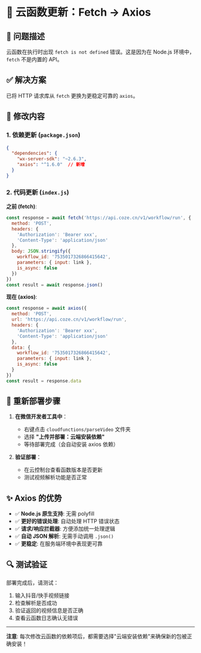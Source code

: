# 🔧 云函数更新：Fetch → Axios

## 📝 问题描述

云函数在执行时出现 `fetch is not defined` 错误。这是因为在 Node.js 环境中，`fetch` 不是内置的 API。

## ✅ 解决方案

已将 HTTP 请求库从 `fetch` 更换为更稳定可靠的 `axios`。

## 🔄 修改内容

### 1. 依赖更新 (`package.json`)
```json
{
  "dependencies": {
    "wx-server-sdk": "~2.6.3",
    "axios": "^1.6.0"  // 新增
  }
}
```

### 2. 代码更新 (`index.js`)

**之前 (fetch)**:
```javascript
const response = await fetch('https://api.coze.cn/v1/workflow/run', {
  method: 'POST',
  headers: {
    'Authorization': 'Bearer xxx',
    'Content-Type': 'application/json'
  },
  body: JSON.stringify({
    workflow_id: '7535017326866415642',
    parameters: { input: link },
    is_async: false
  })
})
const result = await response.json()
```

**现在 (axios)**:
```javascript
const response = await axios({
  method: 'POST',
  url: 'https://api.coze.cn/v1/workflow/run',
  headers: {
    'Authorization': 'Bearer xxx',
    'Content-Type': 'application/json'
  },
  data: {
    workflow_id: '7535017326866415642',
    parameters: { input: link },
    is_async: false
  }
})
const result = response.data
```

## 🚀 重新部署步骤

1. **在微信开发者工具中**：
   - 右键点击 `cloudfunctions/parseVideo` 文件夹
   - 选择 **"上传并部署：云端安装依赖"**
   - 等待部署完成（会自动安装 axios 依赖）

2. **验证部署**：
   - 在云控制台查看函数版本是否更新
   - 测试视频解析功能是否正常

## ✨ Axios 的优势

- ✅ **Node.js 原生支持**: 无需 polyfill
- ✅ **更好的错误处理**: 自动处理 HTTP 错误状态
- ✅ **请求/响应拦截器**: 方便添加统一处理逻辑
- ✅ **自动 JSON 解析**: 无需手动调用 `.json()`
- ✅ **更稳定**: 在服务端环境中表现更可靠

## 🔍 测试验证

部署完成后，请测试：
1. 输入抖音/快手视频链接
2. 检查解析是否成功
3. 验证返回的视频信息是否正确
4. 查看云函数日志确认无错误

---

**注意**: 每次修改云函数的依赖项后，都需要选择"云端安装依赖"来确保新的包被正确安装！